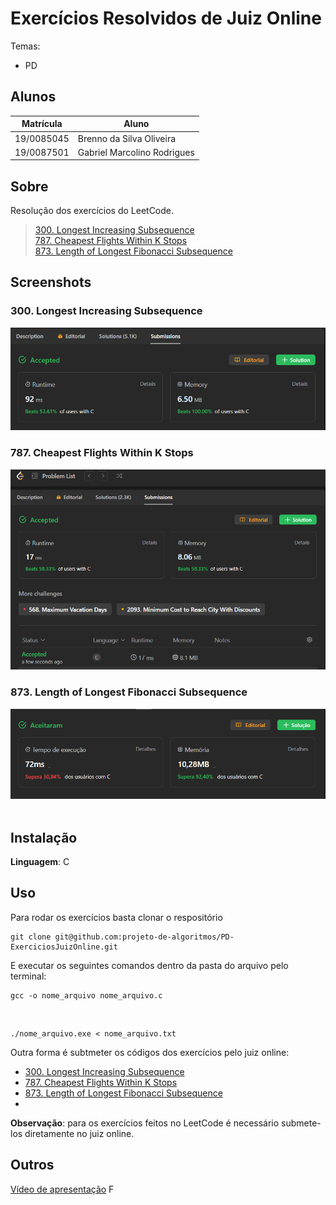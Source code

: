 # Exercícios Resolvidos de Juiz Online

Temas:

- PD

## Alunos

| Matrícula  | Aluno                       |
| ---------- | --------------------------- |
| 19/0085045 | Brenno da Silva Oliveira    |
| 19/0087501 | Gabriel Marcolino Rodrigues |

## Sobre

Resolução dos exercícios do LeetCode.

> [300. Longest Increasing Subsequence](https://leetcode.com/problems/longest-increasing-subsequence/)<br>
> [787. Cheapest Flights Within K Stops](https://leetcode.com/problems/cheapest-flights-within-k-stops/description/)<br>
> [873. Length of Longest Fibonacci Subsequence](https://leetcode.com/problems/length-of-longest-fibonacci-subsequence/)<br>
> []()

## Screenshots

### 300. Longest Increasing Subsequence

![300. Longest Increasing Subsequence](./300/300.png)

### 787. Cheapest Flights Within K Stops

![787. Cheapest Flights Within K Stops](./787/787.PNG)

### 873. Length of Longest Fibonacci Subsequence

![873. Length of Longest Fibonacci Subsequence](./873/873.png)
![]()

## Instalação

**Linguagem**: C

## Uso

Para rodar os exercícios basta clonar o respositório

    git clone git@github.com:projeto-de-algoritmos/PD-ExerciciosJuizOnline.git

E executar os seguintes comandos dentro da pasta do arquivo pelo terminal:

    gcc -o nome_arquivo nome_arquivo.c

<br>

    ./nome_arquivo.exe < nome_arquivo.txt

Outra forma é subtmeter os códigos dos exercícios pelo juiz online:

- [300. Longest Increasing Subsequence](https://leetcode.com/problems/longest-increasing-subsequence/description/)
- [787. Cheapest Flights Within K Stops](https://leetcode.com/problems/cheapest-flights-within-k-stops/description/)
- [873. Length of Longest Fibonacci Subsequence](https://leetcode.com/problems/length-of-longest-fibonacci-subsequence/description/)
- []()

**Observação**: para os exercícios feitos no LeetCode é necessário submete-los diretamente no juiz online.

## Outros

[Vídeo de apresentação]()
F
